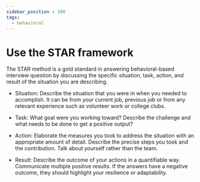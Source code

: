 ```yaml
---
sidebar_position : 100
tags:
  - behavioral
---
```


# Use the STAR framework

The STAR method is a gold standard in answering behavioral-based interview question by discussing the specific situation, task, action, and result of the situation you are describing.

- Situation: Describe the situation that you were in when you needed to accomplish. It can be from your current job, previous job or from any relevant experience such as volunteer work or college clubs.

- Task: What goal were you working toward? Describe the challenge and what needs to be done to get a positive output?

- Action: Elaborate the measures you took to address the situation with an appropriate amount of detail. Describe the precise steps you took and the contribution. Talk about yourself rather than the team.

- Result: Describe the outcome of your actions in a quantifiable way. Communicate multiple positive results. If the answers have a negative outcome, they should highlight your resilience or adaptability.
